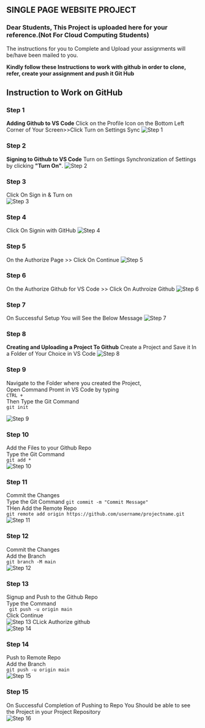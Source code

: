 ## SINGLE PAGE WEBSITE PROJECT 

### Dear Students, This Project is uploaded here for your reference.(Not For Cloud Computing Students)

The instructions for you to Complete and Upload your assignments will be/have been mailed to you.

**Kindly follow these Instructions to work with github in order to clone, refer, create your assignment and push it Git Hub**

## Instruction to Work on GitHub

### Step 1
**Adding Github to VS Code**
Click on the Profile Icon on the Bottom Left Corner of Your Screen>>Click Turn on Settings Sync
![Step 1](https://github.com/jacobdennisp/Single-Page-Website/blob/main/assets/readme-images/2.png?raw=true)

### Step 2
**Signing to Github to VS Code**
Turn on Settings Synchronization of Settings by clicking **"Turn On"**.
![Step 2](https://github.com/jacobdennisp/Single-Page-Website/blob/main/assets/readme-images/3.png?raw=true)

### Step 3
Click On Sign in & Turn on  
![Step 3](https://github.com/jacobdennisp/Single-Page-Website/blob/main/assets/readme-images/4.png?raw=true)

### Step 4
Click On Signin with GitHub
![Step 4](https://github.com/jacobdennisp/Single-Page-Website/blob/main/assets/readme-images/5.png?raw=true)

### Step 5
On the Authorize Page >> Click On Continue
![Step 5](https://github.com/jacobdennisp/Single-Page-Website/blob/main/assets/readme-images/6.png?raw=true)

### Step 6
On the Authorize Github for VS Code >> Click On Authroize Github
![Step 6](https://github.com/jacobdennisp/Single-Page-Website/blob/main/assets/readme-images/7.png?raw=true)

### Step 7
On Successful Setup You will See the Below Message
![Step 7](https://github.com/jacobdennisp/Single-Page-Website/blob/main/assets/readme-images/8.png?raw=true)

### Step 8
**Creating and Uploading a Project To Github**
Create a Project and Save it In a Folder of Your Choice in VS Code
![Step 8](https://github.com/jacobdennisp/Single-Page-Website/blob/main/assets/readme-images/9.png?raw=true)

### Step 9
Navigate to the Folder where you created the Project,  
Open Command Promt in VS Code by typing  
` CTRL + `    
Then Type the Git Command  
` git init `  


![Step 9](https://github.com/jacobdennisp/Single-Page-Website/blob/main/assets/readme-images/11.png?raw=true)

### Step 10
Add the Files to your Github Repo  
 Type the Git Command  
 ` git add * `  
![Step 10](https://github.com/jacobdennisp/Single-Page-Website/blob/main/assets/readme-images/15.png?raw=true)

### Step 11
Commit the Changes  
Type the Git Command
  ` git commit -m "Commit Message" `  
THen Add the Remote Repo  
` git remote add origin https://github.com/username/projectname.git `   
![Step 11](https://github.com/jacobdennisp/Single-Page-Website/blob/main/assets/readme-images/14.png?raw=true)

### Step 12
Commit the Changes  
Add the Branch  
` git branch -M main `  
![Step 12](https://github.com/jacobdennisp/Single-Page-Website/blob/main/assets/readme-images/14.png?raw=true)

### Step 13
Signup and Push to the Github Repo  
Type the Command  
` git push -u origin main`  
Click Continue    
![Step 13](https://github.com/jacobdennisp/Single-Page-Website/blob/main/assets/readme-images/17.png?raw=true)
CLick Authorize github    
![Step 14](https://github.com/jacobdennisp/Single-Page-Website/blob/main/assets/readme-images/18.png?raw=true)


### Step 14
Push to Remote Repo  
Add the Branch  
` git push -u origin main `    
![Step 15](https://github.com/jacobdennisp/Single-Page-Website/blob/main/assets/readme-images/19.png?raw=true)


### Step 15  
On Successful Completion of Pushing to Repo You Should be able to see the Project in your Project Repository  
![Step 16](https://github.com/jacobdennisp/Single-Page-Website/blob/main/assets/readme-images/19.png?raw=true)


